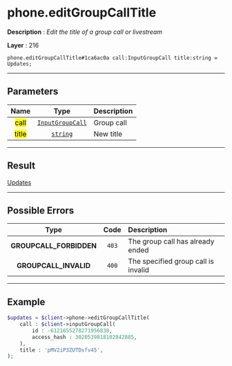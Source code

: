 # phone.editGroupCallTitle

**Description** : *Edit the title of a group call or livestream*

**Layer** : 216

```tl
phone.editGroupCallTitle#1ca6ac0a call:InputGroupCall title:string = Updates;
```

---

## Parameters

| Name | Type | Description |
| :---: | :---: | :--- |
| <mark>call</mark> | [`InputGroupCall`](type/InputGroupCall) | Group call |
| <mark>title</mark> | [`string`](type/string) | New title |

---

## Result

[Updates](type/Updates)

---

## Possible Errors

| Type | Code | Description |
| :---: | :---: | :--- |
| **GROUPCALL_FORBIDDEN** | `403` | The group call has already ended |
| **GROUPCALL_INVALID** | `400` | The specified group call is invalid |

---

## Example

```php
$updates = $client->phone->editGroupCallTitle(
	call : $client->inputGroupCall(
		id : -6121655278271956838,
		access_hash : 3020539818102842885,
	),
	title : 'pMV2iP3ZUTDsfv45',
);
```